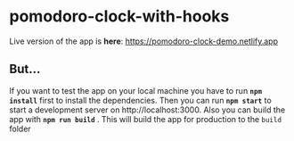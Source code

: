 # pomodoro-clock-with-hooks

Live version of the app is **here**: https://pomodoro-clock-demo.netlify.app

## But...
If you want to test the app on your local machine you have to run **`npm install`** first to install the dependencies. Then you can run **`npm start`** to start a development server on http://localhost:3000. 
Also you can build the app with **`npm run build`** .
This will build the app for production to the `build` folder
